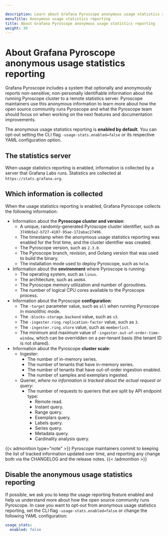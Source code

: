 ```yaml
---

description: Learn about Grafana Pyroscope anonymous usage statistics reporting
menuTitle: Anonymous usage statistics reporting
title: About Grafana Pyroscope anonymous usage statistics reporting
weight: 30
---
```


# About Grafana Pyroscope anonymous usage statistics reporting

Grafana Pyroscope includes a system that optionally and anonymously reports non-sensitive, non-personally identifiable information about the running Pyroscope cluster to a remote statistics server.
Pyroscope maintainers use this anonymous information to learn more about how the open source community runs Pyroscope and what the Pyroscope team should focus on when working on the next features and documentation improvements.

The anonymous usage statistics reporting is **enabled by default**.
You can opt-out setting the CLI flag `-usage-stats.enabled=false` or its respective YAML configuration option.

## The statistics server

When usage statistics reporting is enabled, information is collected by a server that Grafana Labs runs. Statistics are collected at `https://stats.grafana.org`.

## Which information is collected

When the usage statistics reporting is enabled, Grafana Pyroscope collects the following information:

- Information about the **Pyroscope cluster and version**:
  - A unique, randomly-generated Pyroscope cluster identifier, such as `3749b5e2-b727-4107-95ae-172abac27496`.
  - The timestamp when the anonymous usage statistics reporting was enabled for the first time, and the cluster identifier was created.
  - The Pyroscope version, such as `2.3.0`.
  - The Pyroscope branch, revision, and Golang version that was used to build the binary.
  - The installation mode used to deploy Pyroscope, such as `helm`.
- Information about the **environment** where Pyroscope is running:
  - The operating system, such as `linux`.
  - The architecture, such as `amd64`.
  - The Pyroscope memory utilization and number of goroutines.
  - The number of logical CPU cores available to the Pyroscope process.
- Information about the Pyroscope **configuration**:
  - The `-target` parameter value, such as `all` when running Pyroscope in monolithic mode.
  - The `-blocks-storage.backend` value, such as `s3`.
  - The `-ingester.ring.replication-factor` value, such as `3`.
  - The `-ingester.ring.store` value, such as `memberlist`.
  - The minimum and maximum value of `-ingester.out-of-order-time-window`, which can be overridden on a per-tenant basis (the tenant ID is not shared).
- Information about the Pyroscope **cluster scale**:
  - Ingester:
    - The number of in-memory series.
    - The number of tenants that have in-memory series.
    - The number of tenants that have out-of-order ingestion enabled.
    - The number of samples and exemplars ingested.
  - Querier, _where no information is tracked about the actual request or query_:
    - The number of requests to queriers that are split by API endpoint type:
      - Remote read.
      - Instant query.
      - Range query.
      - Exemplars query.
      - Labels query.
      - Series query.
      - Metadata query.
      - Cardinality analysis query.


{{< admonition type="note" >}}
Pyroscope maintainers commit to keeping the list of tracked information updated over time, and reporting any change both via the CHANGELOG and the release notes.
{{< /admonition >}}

## Disable the anonymous usage statistics reporting

If possible, we ask you to keep the usage reporting feature enabled and help us understand more about how the open source community runs Pyroscope.
In case you want to opt-out from anonymous usage statistics reporting, set the CLI flag `-usage-stats.enabled=false` or change the following YAML configuration:

```yaml
usage_stats:
  enabled: false
```
